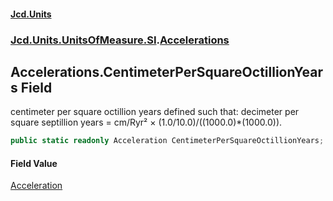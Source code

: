 #### [Jcd.Units](index.md 'index')

### [Jcd.Units.UnitsOfMeasure.SI](Jcd.Units.UnitsOfMeasure.SI.md 'Jcd.Units.UnitsOfMeasure.SI').[Accelerations](Accelerations.md 'Jcd.Units.UnitsOfMeasure.SI.Accelerations')

## Accelerations.CentimeterPerSquareOctillionYears Field

centimeter per square octillion years defined such that: decimeter per square septillion years = cm/Ryr² ×
(1.0/10.0)/((1000.0)*(1000.0)).

```csharp
public static readonly Acceleration CentimeterPerSquareOctillionYears;
```

#### Field Value

[Acceleration](Acceleration.md 'Jcd.Units.UnitTypes.Acceleration')